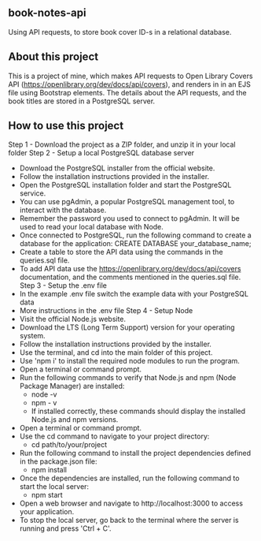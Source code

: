 ## book-notes-api
Using API requests, to store book cover ID-s in a relational database.

## About this project

This is a project of mine, which makes API requests to Open Library Covers API (https://openlibrary.org/dev/docs/api/covers), and renders in in an EJS file using Bootstrap elements. The details about the API requests, and the book titles are stored in a PostgreSQL server.

## How to use this project

Step 1 - Download the project as a ZIP folder, and unzip it in your local folder
Step 2 - Setup a local PostgreSQL database server
* Download the PostgreSQL installer from the official website.
* Follow the installation instructions provided in the installer.
* Open the PostgreSQL installation folder and start the PostgreSQL service.
* You can use pgAdmin, a popular PostgreSQL management tool, to interact with the database.
* Remember the password you used to connect to pgAdmin. It will be used to read your local database with Node.
* Once connected to PostgreSQL, run the following command to create a database for the application: CREATE DATABASE your_database_name;
* Create a table to store the API data using the commands in the queries.sql file.
* To add API data use the https://openlibrary.org/dev/docs/api/covers documentation, and the comments mentioned in the queries.sql file.
Step 3 - Setup the .env file
* In the example .env file switch the example data with your PostgreSQL data
* More instructions in the .env file
Step 4 - Setup Node
* Visit the official Node.js website.
* Download the LTS (Long Term Support) version for your operating system.
* Follow the installation instructions provided by the installer.
* Use the terminal, and cd into the main folder of this project.
* Use 'npm i' to install the required node modules to run the program.
* Open a terminal or command prompt.
* Run the following commands to verify that Node.js and npm (Node Package Manager) are installed:
  * node -v
  * npm - v
  * If installed correctly, these commands should display the installed Node.js and npm versions.
* Open a terminal or command prompt.
* Use the cd command to navigate to your project directory:
  * cd path/to/your/project
* Run the following command to install the project dependencies defined in the package.json file:
  * npm install
* Once the dependencies are installed, run the following command to start the local server:
  * npm start
* Open a web browser and navigate to http://localhost:3000 to access your application.
* To stop the local server, go back to the terminal where the server is running and press 'Ctrl + C'.
